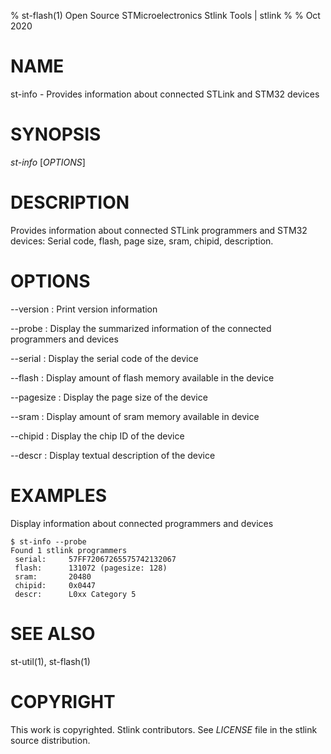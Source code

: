 % st-flash(1) Open Source STMicroelectronics Stlink Tools  | stlink
%
% Oct 2020

# NAME
st-info - Provides information about connected STLink and STM32 devices


# SYNOPSIS
*st-info* \[*OPTIONS*\]


# DESCRIPTION

Provides information about connected STLink programmers and STM32 devices:
Serial code, flash, page size, sram, chipid, description.

# OPTIONS

\--version
:   Print version information

\--probe
:   Display the summarized information of the connected programmers and devices

\--serial
:   Display the serial code of the device

\--flash
:   Display amount of flash memory available in the device

\--pagesize
:   Display the page size of the device

\--sram
:   Display amount of sram memory available in device

\--chipid
:   Display the chip ID of the device

\--descr
:   Display textual description of the device


# EXAMPLES
Display information about connected programmers and devices

    $ st-info --probe
    Found 1 stlink programmers
     serial:     57FF72067265575742132067
     flash:      131072 (pagesize: 128)
     sram:       20480
     chipid:     0x0447
     descr:      L0xx Category 5


# SEE ALSO
st-util(1), st-flash(1)


# COPYRIGHT
This work is copyrighted. Stlink contributors.
See *LICENSE* file in the stlink source distribution.
